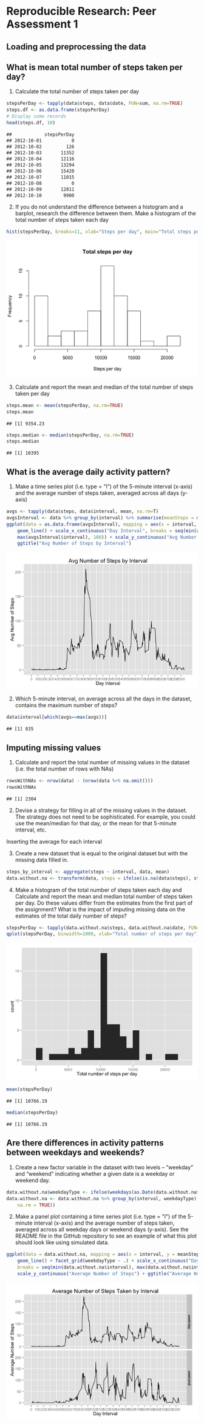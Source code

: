 # Reproducible Research: Peer Assessment 1


## Loading and preprocessing the data



## What is mean total number of steps taken per day?

 1. Calculate the total number of steps taken per day


```r
stepsPerDay <- tapply(data$steps, data$date, FUN=sum, na.rm=TRUE)
steps.df <- as.data.frame(stepsPerDay)
# Display some records
head(steps.df, 10)
```

```
##            stepsPerDay
## 2012-10-01           0
## 2012-10-02         126
## 2012-10-03       11352
## 2012-10-04       12116
## 2012-10-05       13294
## 2012-10-06       15420
## 2012-10-07       11015
## 2012-10-08           0
## 2012-10-09       12811
## 2012-10-10        9900
```

 2. If you do not understand the difference between a histogram and a barplot, research the difference between them. Make a histogram of the total number of steps taken each day


```r
hist(stepsPerDay, breaks=11, xlab="Steps per day", main="Total steps per day")
```

![](PA1_template_files/figure-html/unnamed-chunk-3-1.png) 

 3. Calculate and report the mean and median of the total number of steps taken per day
 

```r
steps.mean <- mean(stepsPerDay, na.rm=TRUE)
steps.mean
```

```
## [1] 9354.23
```

```r
steps.median <- median(stepsPerDay, na.rm=TRUE)
steps.median
```

```
## [1] 10395
```

## What is the average daily activity pattern?

 1. Make a time series plot (i.e. type = "l") of the 5-minute interval (x-axis) and the average number of steps taken, averaged across all days (y-axis)


```r
avgs <- tapply(data$steps, data$interval, mean, na.rm=T)
avgsInterval <- data %>% group_by(interval) %>% summarise(meanSteps = mean(steps, na.rm = TRUE))
ggplot(data = as.data.frame(avgsInterval), mapping = aes(x = interval, y = meanSteps)) + 
    geom_line() + scale_x_continuous("Day Interval", breaks = seq(min(avgsInterval$interval), 
    max(avgsInterval$interval), 100)) + scale_y_continuous("Avg Number of Steps") + 
    ggtitle("Avg Number of Steps by Interval")
```

![](PA1_template_files/figure-html/unnamed-chunk-5-1.png) 

 2. Which 5-minute interval, on average across all the days in the dataset, contains the maximum number of steps?
 

```r
data$interval[which(avgs==max(avgs))]
```

```
## [1] 835
```

## Imputing missing values

 1. Calculate and report the total number of missing values in the dataset (i.e. the total number of rows with NAs)


```r
rowsWithNAs <- nrow(data) - (nrow(data %>% na.omit()))
rowsWithNAs
```

```
## [1] 2304
```
 2. Devise a strategy for filling in all of the missing values in the dataset. The strategy does not need to be sophisticated. For example, you could use the mean/median for that day, or the mean for that 5-minute interval, etc.

  Inserting the average for each interval
  
 3. Create a new dataset that is equal to the original dataset but with the missing data filled in.


```r
steps_by_interval <- aggregate(steps ~ interval, data, mean)
data.without.na <- transform(data, steps = ifelse(is.na(data$steps), steps_by_interval$steps[match(data$interval, steps_by_interval$interval)], data$steps))
```
 4. Make a histogram of the total number of steps taken each day and Calculate and report the mean and median total number of steps taken per day. Do these values differ from the estimates from the first part of the assignment? What is the impact of imputing missing data on the estimates of the total daily number of steps?


```r
stepsPerDay <- tapply(data.without.na$steps, data.without.na$date, FUN=sum)
qplot(stepsPerDay, binwidth=1000, xlab="Total number of steps per day")
```

![](PA1_template_files/figure-html/unnamed-chunk-9-1.png) 

```r
mean(stepsPerDay)
```

```
## [1] 10766.19
```

```r
median(stepsPerDay)
```

```
## [1] 10766.19
```

## Are there differences in activity patterns between weekdays and weekends?

 1. Create a new factor variable in the dataset with two levels – “weekday” and “weekend” indicating whether a given date is a weekday or weekend day.
 

```r
data.without.na$weekdayType <- ifelse(weekdays(as.Date(data.without.na$date)) %in% c("Satuday", "Sunday"), "weekend", "weekday")
data.without.na <- data.without.na %>% group_by(interval, weekdayType) %>% summarise(meanSteps = mean(steps, 
    na.rm = TRUE))
```

 2. Make a panel plot containing a time series plot (i.e. type = "l") of the 5-minute interval (x-axis) and the average number of steps taken, averaged across all weekday days or weekend days (y-axis). See the README file in the GitHub repository to see an example of what this plot should look like using simulated data.
 

```r
ggplot(data = data.without.na, mapping = aes(x = interval, y = meanSteps)) + 
    geom_line() + facet_grid(weekdayType ~ .) + scale_x_continuous("Day Interval", 
    breaks = seq(min(data.without.na$interval), max(data.without.na$interval), 100)) + 
    scale_y_continuous("Average Number of Steps") + ggtitle("Average Number of Steps Taken by Interval")
```

![](PA1_template_files/figure-html/unnamed-chunk-11-1.png) 
